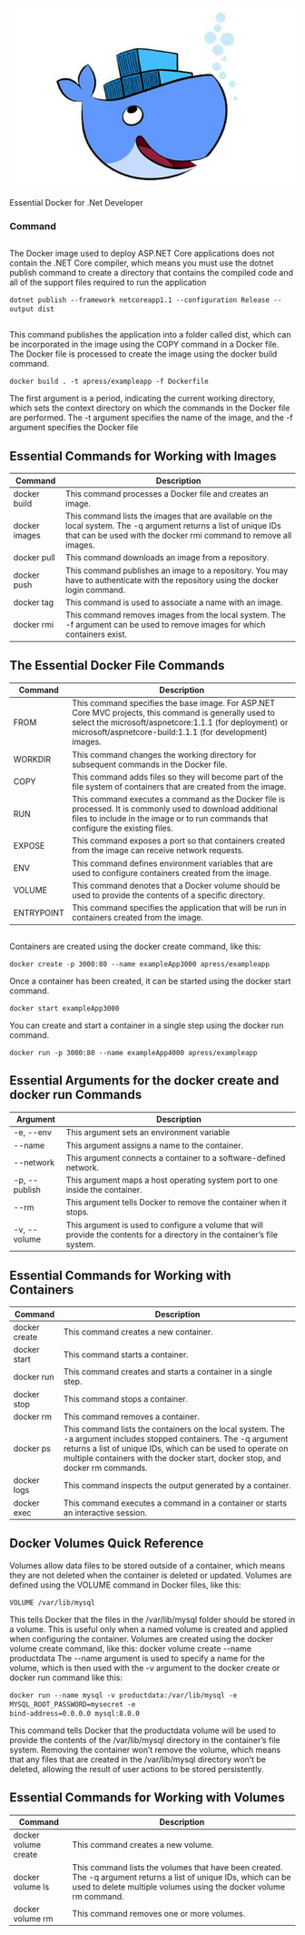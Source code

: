 ![logo](img/docker.png)

Essential Docker for .Net Developer

### Command

##

The Docker image used to deploy ASP.NET Core applications does not contain the .NET Core compiler,
which means you must use the dotnet publish command to create a directory that contains the compiled
code and all of the support files required to run the application

```
dotnet publish --framework netcoreapp1.1 --configuration Release --output dist
```

##

This command publishes the application into a folder called dist, which can be incorporated in the
image using the COPY command in a Docker file. The Docker file is processed to create the image using the
docker build command.

```
docker build . -t apress/exampleapp -f Dockerfile
```

The first argument is a period, indicating the current working directory, which sets the context directory
on which the commands in the Docker file are performed. The -t argument specifies the name of the image,
and the -f argument specifies the Docker file

##

## Essential Commands for Working with Images

| Command       | Description                                                                                                                                                                           |
| ------------- | ------------------------------------------------------------------------------------------------------------------------------------------------------------------------------------- |
| docker build  | This command processes a Docker file and creates an image.                                                                                                                            |
| docker images | This command lists the images that are available on the local system. The -q argument returns a list of unique IDs that can be used with the docker rmi command to remove all images. |
| docker pull   | This command downloads an image from a repository.                                                                                                                                    |
| docker push   | This command publishes an image to a repository. You may have to authenticate with the repository using the docker login command.                                                     |
| docker tag    | This command is used to associate a name with an image.                                                                                                                               |
| docker rmi    | This command removes images from the local system. The -f argument can be used to remove images for which containers exist.                                                           |

##

## The Essential Docker File Commands

| Command    | Description                                                                                                                                                                                                                  |
| ---------- | ---------------------------------------------------------------------------------------------------------------------------------------------------------------------------------------------------------------------------- |
| FROM       | This command specifies the base image. For ASP.NET Core MVC projects, this command is generally used to select the microsoft/aspnetcore:1.1.1 (for deployment) or microsoft/aspnetcore-build:1.1.1 (for development) images. |
| WORKDIR    | This command changes the working directory for subsequent commands in the Docker file.                                                                                                                                       |
| COPY       | This command adds files so they will become part of the file system of containers that are created from the image.                                                                                                           |
| RUN        | This command executes a command as the Docker file is processed. It is commonly used to download additional files to include in the image or to run commands that configure the existing files.                              |
| EXPOSE     | This command exposes a port so that containers created from the image can receive network requests.                                                                                                                          |
| ENV        | This command defines environment variables that are used to configure containers created from the image.                                                                                                                     |
| VOLUME     | This command denotes that a Docker volume should be used to provide the contents of a specific directory.                                                                                                                    |
| ENTRYPOINT | This command specifies the application that will be run in containers created from the image.                                                                                                                                |

##

Containers are created using the docker create command, like this:

```
docker create -p 3000:80 --name exampleApp3000 apress/exampleapp
```

Once a container has been created, it can be started using the docker start command.

```
docker start exampleApp3000
```

You can create and start a container in a single step using the docker run command.

```
docker run -p 3000:80 --name exampleApp4000 apress/exampleapp
```

##

## Essential Arguments for the docker create and docker run Commands

| Argument      | Description                                                                                                                 |
| ------------- | --------------------------------------------------------------------------------------------------------------------------- |
| -e, --env     | This argument sets an environment variable                                                                                  |
| --name        | This argument assigns a name to the container.                                                                              |
| --network     | This argument connects a container to a software-defined network.                                                           |
| -p, --publish | This argument maps a host operating system port to one inside the container.                                                |
| --rm          | This argument tells Docker to remove the container when it stops.                                                           |
| -v, --volume  | This argument is used to configure a volume that will provide the contents for a directory in the container’s file system. |

##

## Essential Commands for Working with Containers

| Command       | Description                                                                                                                                                                                                                                                       |
| ------------- | ----------------------------------------------------------------------------------------------------------------------------------------------------------------------------------------------------------------------------------------------------------------- |
| docker create | This command creates a new container.                                                                                                                                                                                                                             |
| docker start  | This command starts a container.                                                                                                                                                                                                                                  |
| docker run    | This command creates and starts a container in a single step.                                                                                                                                                                                                     |
| docker stop   | This command stops a container.                                                                                                                                                                                                                                   |
| docker rm     | This command removes a container.                                                                                                                                                                                                                                 |
| docker ps     | This command lists the containers on the local system. The -a argument includes stopped containers. The -q argument returns a list of unique IDs, which can be used to operate on multiple containers with the docker start, docker stop, and docker rm commands. |
| docker logs   | This command inspects the output generated by a container.                                                                                                                                                                                                        |
| docker exec   | This command executes a command in a container or starts an interactive session.                                                                                                                                                                                  |

## Docker Volumes Quick Reference

Volumes allow data files to be stored outside of a container, which means they are not deleted when the
container is deleted or updated.
Volumes are defined using the VOLUME command in Docker files, like this:

```
VOLUME /var/lib/mysql
```

This tells Docker that the files in the /var/lib/mysql folder should be stored in a volume. This is useful
only when a named volume is created and applied when configuring the container. Volumes are created
using the docker volume create command, like this:
docker volume create --name productdata
The --name argument is used to specify a name for the volume, which is then used with the -v argument
to the docker create or docker run command like this:

```
docker run --name mysql -v productdata:/var/lib/mysql -e MYSQL_ROOT_PASSWORD=mysecret -e
bind-address=0.0.0.0 mysql:8.0.0
```

This command tells Docker that the productdata volume will be used to provide
the contents of the /var/lib/mysql directory in the container’s file system. Removing the container won’t
remove the volume, which means that any files that are created in the /var/lib/mysql directory won’t be
deleted, allowing the result of user actions to be stored persistently.

## Essential Commands for Working with Volumes

| Command              | Description                                                                                                                                                                           |
| -------------------- | ------------------------------------------------------------------------------------------------------------------------------------------------------------------------------------- |
| docker volume create | This command creates a new volume.                                                                                                                                                    |
| docker volume ls     | This command lists the volumes that have been created. The -q argument returns a list of unique IDs, which can be used to delete multiple volumes using the docker volume rm command. |
| docker volume rm     | This command removes one or more volumes.                                                                                                                                             |
